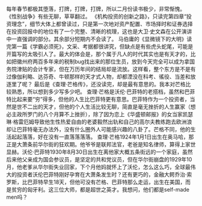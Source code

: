 每年春节都极其堕落，打牌，打牌，打牌，所以二月份读书极少，非常惭愧。
《性别战争》有些无聊，草草翻过。
《机构投资的创新之路》，只读完第四章“投资理念”，细节大体上都曾读过，只是第一次地对资产配置、市场择时和证券选择在投资回报中的地位有了一个完整、清晰的梳理，这也是大卫·史文森在公开演讲中一直强调的部分。其余部分短期内不会读了。
马伯庸的《显微镜下的大明》读完第一篇《学霸必须死》，文采、考据都很讲究，但缺点是有些虎头蛇尾，可能是开篇写的太吸引人了。最大的体会是，那个属于凡人的时代其实也是有天才的，比如把徽州府两百多年来的税制bug找出来的那位生员，放到今天完全可以成为拿国务院津贴的会计专家，但在万历年间的结局却是流放。这样看，整个东方是不是有过像伽利略、达芬奇、牛顿那样的天才式人物，却都湮没在科考、徭役、当差和放逐里了呢？
最后是《查理·芒格传》，还没读完，却是最有意思的。我本对芒格比较熟悉，所以想到多少写多少吧。
查理·芒格是沃伦·巴菲特的老搭档，虽然和巴菲特比起来要“穷”得多，但他的人生比巴菲特更有意思。巴菲特作为一个投资者，当然是世不二出的天才，但他的个人生活比较无聊，简直是毫无挫折的人生赢家（想必主政所罗门的八个月算不上挫折），除了因为恋上《华盛顿邮报》的女当家凯瑟琳·格雷厄姆导致他生性热爱自由的老婆毅然出轨和自己的高尔夫教练跑去欧洲浪却让巴菲特毫无办法外，没有什么圈外人可能感兴趣的八卦了。芒格不同，他的生活起起落落，好在没有一直落落落落。
查理·芒格1924年1月1日出生在奥马哈，那正是大萧条前华尔街的狂欢期。他爷爷是联邦法官，老爸是知名律师，算得上家世显赫。沃伦·巴菲特1930年8月30日出生在离他家大概五条街远的一个家庭，虽然后来他父亲成为国会参议员，是坚定的共和党议员，但在华尔街崩盘的1929年10月，他老爹从华尔街失业回家，下个月他妈就怀上了沃伦，怎么这么巧，全球最伟大的投资者沃伦巴菲特刚好孕育在大萧条发生时？还有更巧的，金融大鳄乔治·索罗斯，比巴菲特早生18天，但他可没有芒格、巴菲特那么走运，出生在美国，而是贫穷的匈牙利。这三位大师，都是超世之英才。我想问，他们都是self-made men吗？ 
<!--stackedit_data:
eyJoaXN0b3J5IjpbLTY2MjIxNTc2NSwxMjEzNTU1MzQ2XX0=
-->
